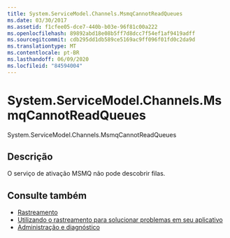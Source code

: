 ```yaml
---
title: System.ServiceModel.Channels.MsmqCannotReadQueues
ms.date: 03/30/2017
ms.assetid: f1cfee05-dce7-440b-b03e-96f81c00a222
ms.openlocfilehash: 89892abd18e08b5ff7d8dcc7f54ef1af9419adff
ms.sourcegitcommit: cdb295dd1db589ce5169ac9ff096f01fd0c2da9d
ms.translationtype: MT
ms.contentlocale: pt-BR
ms.lasthandoff: 06/09/2020
ms.locfileid: "84594004"
---
```

# <a name="systemservicemodelchannelsmsmqcannotreadqueues"></a>System.ServiceModel.Channels.MsmqCannotReadQueues
System.ServiceModel.Channels.MsmqCannotReadQueues  
  
## <a name="description"></a>Descrição  
 O serviço de ativação MSMQ não pode descobrir filas.  
  
## <a name="see-also"></a>Consulte também

- [Rastreamento](index.md)
- [Utilizando o rastreamento para solucionar problemas em seu aplicativo](using-tracing-to-troubleshoot-your-application.md)
- [Administração e diagnóstico](../index.md)
